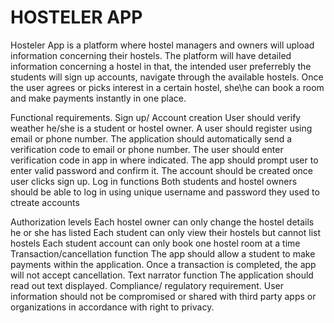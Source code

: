 # HOSTELER APP

Hosteler App is a platform where hostel managers and owners will upload information concerning their hostels. The platform will have detailed information concerning a hostel in that, the intended user preferrebly the students will sign up accounts, navigate through the available hostels. Once the user agrees or picks interest in a certain hostel, she\he can book a room and make payments instantly in one place.

Functional requirements.
Sign up/ Account creation
User should verify weather he/she is a student or hostel owner.
A user should register using email or phone number.
The application should automatically send a verification code to email or phone number.
The user should enter verification code in app in where indicated.
The app should prompt user to enter valid password and confirm it.
The account should be created once user clicks sign up.
Log in functions
Both students and hostel owners should be able to log in using unique username and password they used to ctreate accounts

Authorization levels
Each hostel owner can only change the hostel details he or she has listed
Each student can only view their hostels but cannot list hostels
Each student account can only book one hostel room at a time
Transaction/cancellation function
The app should allow a student to make payments within the application.
Once a transaction is completed, the app will not accept cancellation.
Text narrator function
The application should read out text displayed.
Compliance/ regulatory requirement.
User information should not be compromised or shared with third party apps or organizations in accordance with right to privacy.
